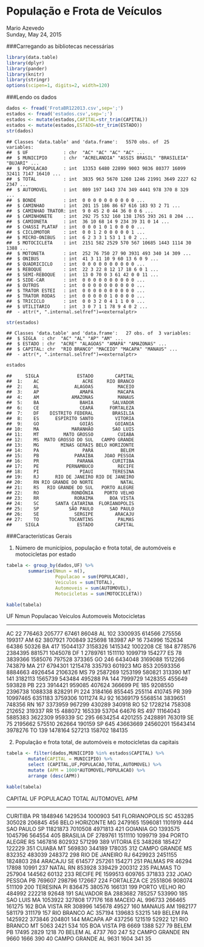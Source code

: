 # População e Frota de Veículos
Mario Azevedo  
Sunday, May 24, 2015  

###Carregando as bibliotecas necessárias


```r
library(data.table)
library(dplyr)
library(pander)
library(knitr)
library(stringr)
options(scipen=1, digits=2, width=120)
```

###Lendo os dados


```r
dados <- fread('FrotaBR122013.csv',sep=';')
estados <- fread('estados.csv',sep=';')
estados <- mutate(estados,CAPITAL=str_trim(CAPITAL))
estados <- mutate(estados,ESTADO=str_trim(ESTADO))
str(dados)
```

```
## Classes 'data.table' and 'data.frame':	5570 obs. of  25 variables:
##  $ UF             : chr  "AC" "AC" "AC" "AC" ...
##  $ MUNICIPIO      : chr  "ACRELANDIA" "ASSIS BRASIL" "BRASILEIA" "BUJARI" ...
##  $ POPULACAO      : int  13353 6480 22899 9003 9836 80377 16099 32411 7147 16410 ...
##  $ TOTAL          : int  3835 963 5670 1260 1246 21991 3649 2227 62 2347 ...
##  $ AUTOMOVEL      : int  809 197 1443 374 349 4441 978 370 8 329 ...
##  $ BONDE          : int  0 0 0 0 0 0 0 0 0 0 ...
##  $ CAMINHAO       : int  201 15 186 86 67 616 183 93 2 71 ...
##  $ CAMINHAO TRATOR: int  9 0 45 2 0 44 36 0 0 6 ...
##  $ CAMINHONETE    : int  292 75 532 160 138 1765 393 261 8 204 ...
##  $ CAMIONETA      : int  36 10 68 14 9 234 39 31 0 14 ...
##  $ CHASSI PLATAF  : int  0 0 0 1 0 1 0 0 0 0 ...
##  $ CICLOMOTOR     : int  0 0 1 2 0 0 0 0 0 1 ...
##  $ MICRO-ONIBUS   : int  6 2 3 3 1 53 1 1 0 2 ...
##  $ MOTOCICLETA    : int  2151 582 2529 570 567 10685 1443 1114 30 1388 ...
##  $ MOTONETA       : int  252 76 750 27 90 3931 493 340 14 309 ...
##  $ ONIBUS         : int  41 3 11 10 9 60 13 6 0 9 ...
##  $ QUADRICICLO    : int  0 0 0 0 0 0 0 0 0 0 ...
##  $ REBOQUE        : int  22 3 22 8 12 17 18 6 0 1 ...
##  $ SEMI-REBOQUE   : int  13 0 70 0 3 61 42 0 0 11 ...
##  $ SIDE-CAR       : int  0 0 0 0 0 0 0 0 0 0 ...
##  $ OUTROS         : int  0 0 0 0 0 0 0 0 0 0 ...
##  $ TRATOR ESTEI   : int  0 0 0 0 0 0 0 0 0 0 ...
##  $ TRATOR RODAS   : int  0 0 0 0 0 1 0 0 0 0 ...
##  $ TRICICLO       : int  0 0 3 2 0 4 1 1 0 0 ...
##  $ UTILITARIO     : int  3 0 7 1 1 78 9 4 0 2 ...
##  - attr(*, ".internal.selfref")=<externalptr>
```

```r
str(estados)
```

```
## Classes 'data.table' and 'data.frame':	27 obs. of  3 variables:
##  $ SIGLA  : chr  "AC" "AL" "AP" "AM" ...
##  $ ESTADO : chr  "ACRE" "ALAGOAS" "AMAPÁ" "AMAZONAS" ...
##  $ CAPITAL: chr  "RIO BRANCO" "MACEIO" "MACAPA" "MANAUS" ...
##  - attr(*, ".internal.selfref")=<externalptr>
```

```r
estados
```

```
##     SIGLA              ESTADO        CAPITAL
##  1:    AC                ACRE     RIO BRANCO
##  2:    AL             ALAGOAS         MACEIO
##  3:    AP               AMAPÁ         MACAPA
##  4:    AM            AMAZONAS         MANAUS
##  5:    BA               BAHIA       SALVADOR
##  6:    CE               CEARÁ      FORTALEZA
##  7:    DF    DISTRITO FEDERAL       BRASILIA
##  8:    ES      ESPÍRITO SANTO        VITORIA
##  9:    GO               GOIÁS        GOIANIA
## 10:    MA            MARANHÃO       SAO LUIS
## 11:    MT         MATO GROSSO         CUIABA
## 12:    MS  MATO GROSSO DO SUL   CAMPO GRANDE
## 13:    MG        MINAS GERAIS BELO HORIZONTE
## 14:    PA                PARÁ          BELEM
## 15:    PB             PARAÍBA    JOAO PESSOA
## 16:    PR              PARANÁ       CURITIBA
## 17:    PE          PERNAMBUCO         RECIFE
## 18:    PI               PIAUI       TERESINA
## 19:    RJ      RIO DE JANEIRO RIO DE JANEIRO
## 20:    RN RIO GRANDE DO NORTE          NATAL
## 21:    RS   RIO GRANDE DO SUL   PORTO ALEGRE
## 22:    RO            RONDÔNIA    PORTO VELHO
## 23:    RR             RORAIMA      BOA VISTA
## 24:    SC      SANTA CATARINA  FLORIANOPOLIS
## 25:    SP           SÃO PAULO      SAO PAULO
## 26:    SE             SERGIPE        ARACAJU
## 27:    TO           TOCANTINS         PALMAS
##     SIGLA              ESTADO        CAPITAL
```

###Características Gerais

1. Número de municípios, população e frota total, de automóveis e motocicletas por estado


```r
tabela <- group_by(dados,UF) %>%
        summarise(Nmun = n(),
                  Populacao = sum(POPULACAO),
                  Veiculos = sum(TOTAL),
                  Automoveis = sum(AUTOMOVEL),
                  Motocicletas = sum(MOTOCICLETA))

kable(tabela)
```



UF    Nmun   Populacao   Veiculos   Automoveis   Motocicletas
---  -----  ----------  ---------  -----------  -------------
AC      22      776463     205777        67461          86048
AL     102     3300935     614566       275556         199317
AM      62     3807921     700849       325698         183987
AP      16      734996     152634        64386          50326
BA     417    15044137    3158326      1415342        1002208
CE     184     8778576    2384395       881571        1045078
DF       1     2789761    1511110      1099719         154277
ES      78     3839366    1585076       797528         373365
GO     246     6434048    3169088      1512266         743879
MA     217     6794301    1215478       335793         601923
MG     853    20593356    8884663      4926454        2106326
MS      79     2587269    1253199       580821         313390
MT     141     3182113    1565739       543484         495288
PA     144     7999729    1428355       455649         593828
PB     223     3914421     959085       407624         366699
PE     185     9208550    2396738      1088338         828291
PI     224     3184166     855445       255114         410745
PR     399    10997465    6351183      3759306        1011274
RJ      92    16369179    5568514      3839651         748356
RN     167     3373959     967299       430289         340918
RO      52     1728214     758308       212652         319337
RR      15      488072     165339        53704          64676
RS     497    11164043    5885383      3622309         959339
SC     295     6634254    4201255      2428891         763019
SE      75     2195662     575510       262664         190159
SP     645    43663669   24560201     15643414        3978276
TO     139     1478164     527213       158702         184135

2. População e frota total, de automóveis e motocicletas da capitais


```r
tabela <- filter(dados,MUNICIPIO %in% estados$CAPITAL) %>% 
        mutate(CAPITAL = MUNICIPIO) %>%
        select (CAPITAL,UF,POPULACAO,TOTAL,AUTOMOVEL) %>%
        mutate (APM = 1000*AUTOMOVEL/POPULACAO) %>%
        arrange (desc(APM))

kable(tabela)
```



CAPITAL          UF    POPULACAO     TOTAL   AUTOMOVEL   APM
---------------  ---  ----------  --------  ----------  ----
CURITIBA         PR      1848946   1429534     1000903   541
FLORIANOPOLIS    SC       453285    305028      206845   456
BELO HORIZONTE   MG      2479165   1596081     1101919   444
SAO PAULO        SP     11821873   7010508     4971813   421
GOIANIA          GO      1393575   1045796      564554   405
BRASILIA         DF      2789761   1511110     1099719   394
PORTO ALEGRE     RS      1467816    802932      571299   389
VITORIA          ES       348268    185427      122229   351
CUIABA           MT       569830    344189      178035   312
CAMPO GRANDE     MS       832352    483039      248372   298
RIO DE JANEIRO   RJ      6429923   2451155     1824803   284
ARACAJU          SE       614577    257261      154271   251
PALMAS           PR        46294     17898       10991   237
NATAL            RN       853928    339429      200312   235
PALMAS           TO       257904    144562       60132   233
RECIFE           PE      1599513    609765      371833   232
JOAO PESSOA      PB       769607    298796      172667   224
FORTALEZA        CE      2551806    908074      511109   200
TERESINA         PI       836475    380576      166131   199
PORTO VELHO      RO       484992    222218       92648   191
SALVADOR         BA      2883682    785257      533990   185
SAO LUIS         MA      1053922    327808      177176   168
MACEIO           AL       996733    266465      161275   162
BOA VISTA        RR       308996    145678       49527   160
MANAUS           AM      1982177    581179      311179   157
RIO BRANCO       AC       357194    139683       53215   149
BELEM            PA      1425922    373846      204801   144
MACAPA           AP       437256    121519       52922   121
RIO BRANCO       MT         5063      2421         534   105
BOA VISTA        PB         6669      1388         527    79
BELEM            PB        17495      2829        1218    70
BELEM            AL         4737       760         247    52
CAMPO GRANDE     RN         9660      1666         390    40
CAMPO GRANDE     AL         9631      1604         341    35

